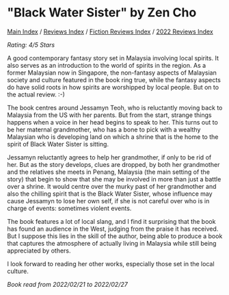# "Black Water Sister" by Zen Cho

[Main Index](../../../README.md) / [Reviews Index](../../README.md) / [Fiction Reviews Index](../README.md) / [2022 Reviews Index](README.md)

*Rating: 4/5 Stars*

A good contemporary fantasy story set in Malaysia involving local spirits. It also serves as an introduction to the world of spirits in the region. As a former Malaysian now in Singapore, the non-fantasy aspects of Malaysian society and culture featured in the book ring true, while the fantasy aspects do have solid roots in how spirits are worshipped by local people. But on to the actual review. :-)

The book centres around Jessamyn Teoh, who is reluctantly moving back to Malaysia from the US with her parents. But from the start, strange things happens when a voice in her head begins to speak to her. This turns out to be her maternal grandmother, who has a bone to pick with a wealthy Malaysian who is developing land on which a shrine that is the home to the spirit of Black Water Sister is sitting.

Jessamyn reluctantly agrees to help her grandmother, if only to be rid of her. But as the story develops, clues are dropped, by both her grandmother and the relatives she meets in Penang, Malaysia (the main setting of the story) that begin to show that she may be involved in more than just a battle over a shrine. It would centre over the murky past of her grandmother and also the chilling spirit that is the Black Water Sister, whose influence may cause Jessamyn to lose her own self, if she is not careful over who is in charge of events: sometimes violent events.

The book features a lot of local slang, and I find it surprising that the book has found an audience in the West, judging from the praise it has received. But I suppose this lies in the skill of the author, being able to produce a book that captures the atmosphere of actually living in Malaysia while still being appreciated by others.

I look forward to reading her other works, especially those set in the local culture.

*Book read from 2022/02/21 to 2022/02/27*
